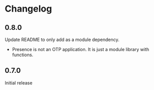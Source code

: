 # Changelog

## 0.8.0

Update README to only add as a module dependency.
 - Presence is not an OTP application. It is just a module library with functions.

## 0.7.0

Initial release

